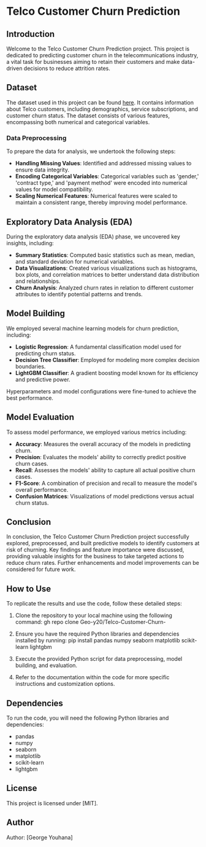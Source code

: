 # Telco Customer Churn Prediction

## Introduction

Welcome to the Telco Customer Churn Prediction project. This project is dedicated to predicting customer churn in the telecommunications industry, a vital task for businesses aiming to retain their customers and make data-driven decisions to reduce attrition rates.

## Dataset

The dataset used in this project can be found [here](https://www.kaggle.com/datasets/blastchar/telco-customer-churn). It contains information about Telco customers, including demographics, service subscriptions, and customer churn status. The dataset consists of various features, encompassing both numerical and categorical variables.

### Data Preprocessing

To prepare the data for analysis, we undertook the following steps:

- **Handling Missing Values**: Identified and addressed missing values to ensure data integrity.
- **Encoding Categorical Variables**: Categorical variables such as 'gender,' 'contract type,' and 'payment method' were encoded into numerical values for model compatibility.
- **Scaling Numerical Features**: Numerical features were scaled to maintain a consistent range, thereby improving model performance.

## Exploratory Data Analysis (EDA)

During the exploratory data analysis (EDA) phase, we uncovered key insights, including:

- **Summary Statistics**: Computed basic statistics such as mean, median, and standard deviation for numerical variables.
- **Data Visualizations**: Created various visualizations such as histograms, box plots, and correlation matrices to better understand data distribution and relationships.
- **Churn Analysis**: Analyzed churn rates in relation to different customer attributes to identify potential patterns and trends.

## Model Building

We employed several machine learning models for churn prediction, including:

- **Logistic Regression**: A fundamental classification model used for predicting churn status.
- **Decision Tree Classifier**: Employed for modeling more complex decision boundaries.
- **LightGBM Classifier**: A gradient boosting model known for its efficiency and predictive power.

Hyperparameters and model configurations were fine-tuned to achieve the best performance.

## Model Evaluation

To assess model performance, we employed various metrics including:

- **Accuracy**: Measures the overall accuracy of the models in predicting churn.
- **Precision**: Evaluates the models' ability to correctly predict positive churn cases.
- **Recall**: Assesses the models' ability to capture all actual positive churn cases.
- **F1-Score**: A combination of precision and recall to measure the model's overall performance.
- **Confusion Matrices**: Visualizations of model predictions versus actual churn status.

## Conclusion

In conclusion, the Telco Customer Churn Prediction project successfully explored, preprocessed, and built predictive models to identify customers at risk of churning. Key findings and feature importance were discussed, providing valuable insights for the business to take targeted actions to reduce churn rates. Further enhancements and model improvements can be considered for future work.

## How to Use

To replicate the results and use the code, follow these detailed steps:

1. Clone the repository to your local machine using the following command:
gh repo clone Geo-y20/Telco-Customer-Churn-

2. Ensure you have the required Python libraries and dependencies installed by running:
pip install pandas numpy seaborn matplotlib scikit-learn lightgbm

3. Execute the provided Python script for data preprocessing, model building, and evaluation.

4. Refer to the documentation within the code for more specific instructions and customization options.

## Dependencies

To run the code, you will need the following Python libraries and dependencies:

- pandas
- numpy
- seaborn
- matplotlib
- scikit-learn
- lightgbm

## License

This project is licensed under [MIT].

## Author

Author: [George Youhana]

